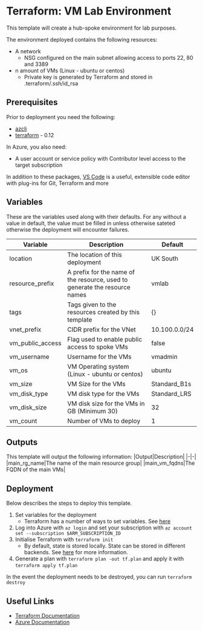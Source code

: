 Terraform: VM Lab Environment
====================================

This template will create a hub-spoke environment for lab purposes.

The environment deployed contains the following resources:
* A network
  * NSG configured on the main subnet allowing access to ports 22, 80 and 3389
* n amount of VMs (Linux - ubuntu or centos)
  * Private key is generated by Terraform and stored in .terraform/.ssh/id_rsa

Prerequisites
-------------

Prior to deployment you need the following:
* [azcli](https://docs.microsoft.com/en-us/cli/azure/install-azure-cli?view=azure-cli-latest)
* [terraform](https://www.terraform.io/) - 0.12

In Azure, you also need:
* A user account or service policy with Contributor level access to the target subscription

In addition to these packages, [VS Code](https://code.visualstudio.com/) is a useful, extensible code editor with plug-ins for Git, Terraform and more

Variables
---------

These are the variables used along with their defaults. For any without a value in default, the value must be filled in unless otherwise sateted otherwise the deployment will encounter failures.

|Variable|Description|Default|
|-|-|-|
|location|The location of this deployment|UK South|
|resource_prefix|A prefix for the name of the resource, used to generate the resource names|vmlab|
|tags|Tags given to the resources created by this template|{}|
|vnet_prefix|CIDR prefix for the VNet|10.100.0.0/24|
|vm_public_access|Flag used to enable public access to spoke VMs|false|
|vm_username|Username for the VMs|vmadmin|
|vm_os|VM Operating system (Linux - ubuntu or centos)|ubuntu|
|vm_size|VM Size for the VMs|Standard_B1s|
|vm_disk_type|VM disk type for the VMs|Standard_LRS|
|vm_disk_size|VM disk size for the VMs in GB (Minimum 30)|32|
|vm_count|Number of VMs to deploy|1|

Outputs
-------

This template will output the following information:
|Output|Description|
|-|-|
|main_rg_name|The name of the main resource group|
|main_vm_fqdns|The FQDN of the main VMs|

Deployment
----------

Below describes the steps to deploy this template.

1. Set variables for the deployment
    * Terraform has a number of ways to set variables. See [here](https://www.terraform.io/docs/configuration/variables.html#assigning-values-to-root-module-variables)
2. Log into Azure with `az login` and set your subscription with `az account set --subscription $ARM_SUBSCRIPTION_ID`
3. Initialise Terraform with `terraform init`
    * By default, state is stored locally. State can be stored in different backends. See [here](https://www.terraform.io/docs/backends/types/index.html) for more information.
4. Generate a plan with `terraform plan -out tf.plan` and apply it with `terraform apply tf.plan`

In the event the deployment needs to be destroyed, you can run `terraform destroy`

Useful Links
------------

* [Terraform Documentation](https://www.terraform.io/docs/)
* [Azure Documentation](https://docs.microsoft.com/en-us/azure/)